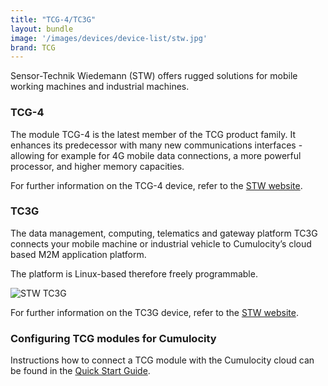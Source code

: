 ```yaml
---
title: "TCG-4/TC3G"
layout: bundle
image: '/images/devices/device-list/stw.jpg'
brand: TCG
---
```


Sensor-Technik Wiedemann (STW) offers rugged solutions for mobile working machines and industrial machines. 

### TCG-4

The module TCG-4 is the latest member of the TCG product family. It enhances its predecessor with many new communications interfaces - allowing for example for 4G mobile data connections, a more powerful processor, and higher memory capacities.

For further information on the TCG-4 device, refer to the [STW website]( https://www.stw-mobile-machines.com/en/products/connectivity-data-management/tcg-data-modules/tcg-4-2).

### TC3G

The data management, computing, telematics and gateway platform TC3G connects your mobile machine or industrial vehicle to Cumulocity’s cloud based M2M application platform. 

The platform is Linux-based therefore freely programmable. 

![STW TC3G](/images/devices/stw.jpg)

For further information on the TC3G device, refer to the [STW website]( https://www.stw-mobile-machines.com/en/products/connectivity-data-management/tcg-data-modules/tc3g).


### Configuring TCG modules for Cumulocity

Instructions how to connect a TCG module with the Cumulocity cloud can be found in the [Quick Start Guide](https://www.stw-mobile-machines.com/fileadmin/user_upload/content/STW/Produkte/TCG_Produkte/Anleitung_Inbetriebnahme_TC3G_20190415_EN.PDF).